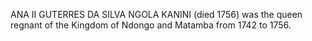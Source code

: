 ANA II GUTERRES DA SILVA NGOLA KANINI (died 1756) was the queen regnant of the Kingdom of Ndongo and Matamba from 1742 to 1756.
